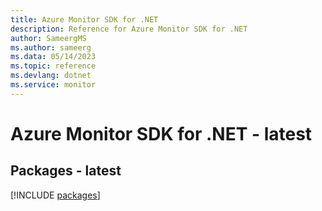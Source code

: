 ```yaml
---
title: Azure Monitor SDK for .NET
description: Reference for Azure Monitor SDK for .NET
author: SameergMS
ms.author: sameerg
ms.data: 05/14/2023
ms.topic: reference
ms.devlang: dotnet
ms.service: monitor
---
```

# Azure Monitor SDK for .NET - latest
## Packages - latest
[!INCLUDE [packages](monitor-index.md)]